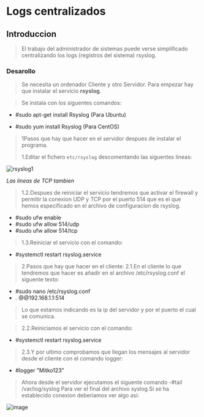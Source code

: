 # Logs centralizados
## Introduccion
>El trabajo del administrador de sistemas puede verse simplificado centralizando los logs (registros del sistema) rsyslog.

### Desarollo
>Se necesita un ordenador Cliente y otro Servidor.
Para empezar hay que instalar el servicio **rsyslog**.

>Se instala con los siguentes comandos:

- #sudo apt-get install Rsyslog (Para Ubuntu)

- #sudo yum install Rsyslog (Para CentOS)

>1Pasos que hay que hacer en el servidor despues de instalar el programa.<p>1.Editar el fichero ```etc/rsyslog``` descomentando las siguentes lineas:

 ![rsyslog1](https://github.com/MitkoNachkov/MitkoNachkov.github.io/assets/145337541/e591b417-2a19-4004-affe-6e1c51e96036)

*Las lineas de TCP tambien*

>1.2.Despues de reiniciar el servicio tendremos que activar el firewall y permitir la conexion UDP y TCP por el puerto 514 que es el que hemos especificado en el archivo de configuracion de rsyslog.
- #sudo ufw enable
- #sudo ufw allow 514/udp
- #sudo ufw allow 514/tcp
  
>1.3.Reiniciar el servicio con el comando:
- #systemctl restart rsyslog.service
  
>2.Pasos que hay que hacer en el cliente:
>2.1.En el cliente lo que tendremos que hacer es añadir en el archivo /etc/rsyslog.conf el siguente texto:
- #sudo nano /etc/rsyslog.conf
- *.* @@192.168.1.1:514
  
>Lo que estamos indicando es la ip del servidor y por el puerto el cual se comunica.

>2.2.Reiniciamos el servicio con el comando:
- #systemctl restart rsyslog.service

>2.3.Y por ultimo comprobamos que llegan los mensajes al servidor desde el cliente con el comando logger:
- #logger "Mitko123"
>Ahora desde el servidor ejecutamos el siguente comando
-#tail /var/log/syslog
>Para ver el final del archivo syslog.Si se ha establecido conexion deberiamos ver algo asi:

![image](https://github.com/MitkoNachkov/MitkoNachkov.github.io/assets/145337541/77dbcff9-529b-4fcf-8be5-3cafe551f065)



